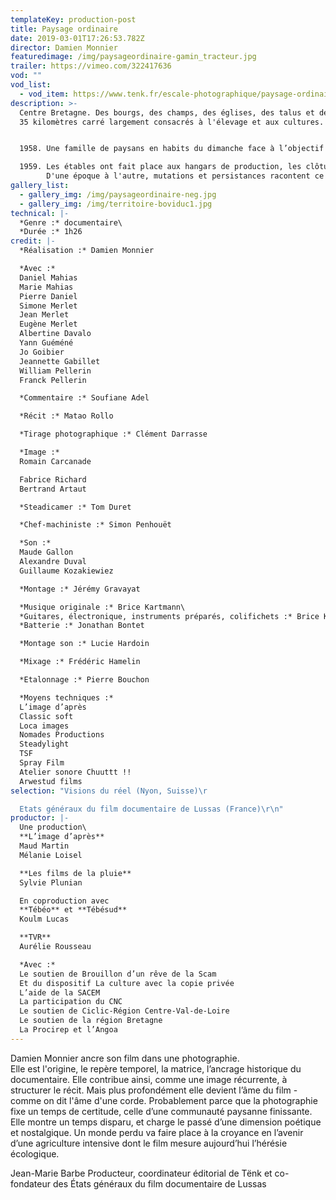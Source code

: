 ```yaml
---
templateKey: production-post
title: Paysage ordinaire
date: 2019-03-01T17:26:53.782Z
director: Damien Monnier
featuredimage: /img/paysageordinaire-gamin_tracteur.jpg
trailer: https://vimeo.com/322417636
vod: ""
vod_list:
  - vod_item: https://www.tenk.fr/escale-photographique/paysage-ordinaire.html
description: >-
  Centre Bretagne. Des bourgs, des champs, des églises, des talus et des haies,
  35 kilomètres carré largement consacrés à l'élevage et aux cultures.


  1958. Une famille de paysans en habits du dimanche face à l’objectif du photographe pour les noces d’or des plus vieux.

  1959. Les étables ont fait place aux hangars de production, les clôtures électriques ont remplacé les haies. Mais toujours, la terre, l'animal, l'eau, le sang, la merde… Les plus jeunes de la photo s’apprêtent à prendre leur retraite d'agriculteurs.
        D'une époque à l'autre, mutations et persistances racontent ce monde et ses pratiques au cœur desquelles le progrès résonne avec l'image de soi.
gallery_list:
  - gallery_img: /img/paysageordinaire-neg.jpg
  - gallery_img: /img/territoire-boviduc1.jpg
technical: |-
  *Genre :* documentaire\
  *Durée :* 1h26
credit: |-
  *Réalisation :* Damien Monnier

  *Avec :*
  Daniel Mahias
  Marie Mahias
  Pierre Daniel
  Simone Merlet
  Jean Merlet
  Eugène Merlet
  Albertine Davalo
  Yann Guéméné
  Jo Goibier
  Jeannette Gabillet
  William Pellerin
  Franck Pellerin

  *Commentaire :* Soufiane Adel

  *Récit :* Matao Rollo

  *Tirage photographique :* Clément Darrasse

  *Image :* 
  Romain Carcanade

  Fabrice Richard
  Bertrand Artaut

  *Steadicamer :* Tom Duret

  *Chef-machiniste :* Simon Penhouët

  *Son :*
  Maude Gallon
  Alexandre Duval
  Guillaume Kozakiewiez

  *Montage :* Jérémy Gravayat

  *Musique originale :* Brice Kartmann\
  *Guitares, électronique, instruments préparés, colifichets :* Brice Kartmann\
  *Batterie :* Jonathan Bontet

  *Montage son :* Lucie Hardoin

  *Mixage :* Frédéric Hamelin

  *Etalonnage :* Pierre Bouchon

  *Moyens techniques :*
  L’image d’après
  Classic soft
  Loca images
  Nomades Productions
  Steadylight
  TSF
  Spray Film
  Atelier sonore Chuuttt !!
  Arwestud films
selection: "Visions du réel (Nyon, Suisse)\r

  Etats généraux du film documentaire de Lussas (France)\r\n"
productor: |-
  Une production\
  **L’image d’après** 
  Maud Martin
  Mélanie Loisel

  **Les films de la pluie** 
  Sylvie Plunian

  En coproduction avec 
  **Tébéo** et **Tébésud** 
  Koulm Lucas

  **TVR**
  Aurélie Rousseau

  *Avec :*
  Le soutien de Brouillon d’un rêve de la Scam
  Et du dispositif La culture avec la copie privée
  L’aide de la SACEM 
  La participation du CNC
  Le soutien de Ciclic-Région Centre-Val-de-Loire
  Le soutien de la région Bretagne
  La Procirep et l’Angoa
---
```

Damien Monnier ancre son film dans une photographie. \
Elle est l'origine, le repère temporel, la matrice, l’ancrage historique du documentaire. Elle contribue ainsi, comme une image récurrente, à structurer le récit. Mais plus profondément elle devient l’âme du film - comme on dit l'âme d'une corde. Probablement parce que la photographie fixe un temps de certitude, celle d’une communauté paysanne finissante. Elle montre un temps disparu, et charge le passé d’une dimension poétique et nostalgique. Un monde perdu va faire place à la croyance en l’avenir d’une agriculture intensive dont le film mesure aujourd’hui l’hérésie écologique.

Jean-Marie Barbe
Producteur, coordinateur éditorial de Tënk
et co-fondateur des États généraux du film documentaire de Lussas